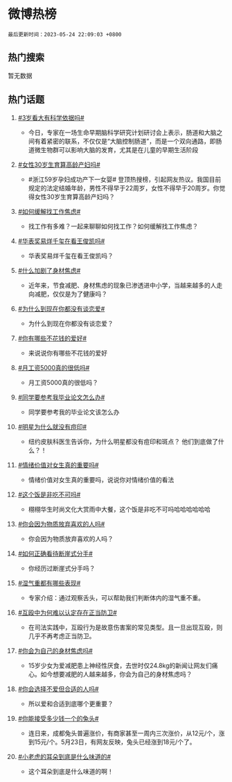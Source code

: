 # 微博热榜

`最后更新时间：2023-05-24 22:09:03 +0800`

## 热门搜索

暂无数据

## 热门话题

1. [#3岁看大有科学依据吗#](https://m.weibo.cn/search?containerid=231522type%3D1%26t%3D10%26q%3D%233%E5%B2%81%E7%9C%8B%E5%A4%A7%E6%9C%89%E7%A7%91%E5%AD%A6%E4%BE%9D%E6%8D%AE%E5%90%97%23&stream_entry_id=128&isnewpage=1&extparam=seat%3D1%26c_type%3D128%26dgr%3D0%26pos%3D1-0-0%26lcate%3D5004%26unitid%3D1684919571063%26cate%3D5004%26display_time%3D1684937343%26pre_seqid%3D16849373436480201008&luicode=10000011&lfid=231648_-_4)
    - 今日，专家在一场生命早期脑科学研究计划研讨会上表示，肠道和大脑之间有着紧密的联系，不仅仅是“大脑控制肠道”，而是一个双向通路，即肠道微生物群可以影响大脑的发育，尤其是在儿童的早期生活阶段

1. [#女性30岁生育算高龄产妇吗#](https://m.weibo.cn/search?containerid=231522type%3D1%26t%3D10%26q%3D%23%E5%A5%B3%E6%80%A730%E5%B2%81%E7%94%9F%E8%82%B2%E7%AE%97%E9%AB%98%E9%BE%84%E4%BA%A7%E5%A6%87%E5%90%97%23&stream_entry_id=128&isnewpage=1&extparam=seat%3D1%26c_type%3D128%26dgr%3D0%26pos%3D1-0-1%26lcate%3D5004%26unitid%3D1684926148670%26cate%3D5004%26display_time%3D1684937343%26pre_seqid%3D16849373436480201008&luicode=10000011&lfid=231648_-_4)
    - #浙江59岁孕妇成功产下一女婴# 登顶热搜榜，引起网友热议。我国目前规定的法定结婚年龄，男性不得早于22周岁，女性不得早于20周岁。你觉得女性30岁生育算高龄产妇吗？

1. [#如何缓解找工作焦虑#](https://m.weibo.cn/search?containerid=231522type%3D1%26t%3D10%26q%3D%23%E5%A6%82%E4%BD%95%E7%BC%93%E8%A7%A3%E6%89%BE%E5%B7%A5%E4%BD%9C%E7%84%A6%E8%99%91%23&stream_entry_id=128&isnewpage=1&extparam=seat%3D1%26c_type%3D128%26dgr%3D0%26pos%3D1-0-2%26lcate%3D5004%26unitid%3D1684852407681%26cate%3D5004%26display_time%3D1684937343%26pre_seqid%3D16849373436480201008&luicode=10000011&lfid=231648_-_4)
    - 找工作有多难？一起来聊聊如何找工作？如何缓解找工作焦虑？

1. [#华表奖易烊千玺在看王俊凯吗#](https://m.weibo.cn/search?containerid=231522type%3D1%26t%3D10%26q%3D%23%E5%8D%8E%E8%A1%A8%E5%A5%96%E6%98%93%E7%83%8A%E5%8D%83%E7%8E%BA%E5%9C%A8%E7%9C%8B%E7%8E%8B%E4%BF%8A%E5%87%AF%E5%90%97%23&stream_entry_id=128&isnewpage=1&extparam=seat%3D1%26c_type%3D128%26dgr%3D0%26pos%3D1-0-3%26lcate%3D5004%26unitid%3D1684927966954%26cate%3D5004%26display_time%3D1684937343%26pre_seqid%3D16849373436480201008&luicode=10000011&lfid=231648_-_4)
    - 华表奖易烊千玺在看王俊凯吗？

1. [#什么加剧了身材焦虑#](https://m.weibo.cn/search?containerid=231522type%3D1%26t%3D10%26q%3D%23%E4%BB%80%E4%B9%88%E5%8A%A0%E5%89%A7%E4%BA%86%E8%BA%AB%E6%9D%90%E7%84%A6%E8%99%91%23&stream_entry_id=128&isnewpage=1&extparam=seat%3D1%26c_type%3D128%26dgr%3D0%26pos%3D1-0-4%26lcate%3D5004%26unitid%3D1684911157690%26cate%3D5004%26display_time%3D1684937343%26pre_seqid%3D16849373436480201008&luicode=10000011&lfid=231648_-_4)
    - 近年来，节食减肥、身材焦虑的现象已渗透进中小学，当越来越多的人走向减肥，仅仅是为了健康吗？

1. [#为什么到现在你都没有谈恋爱#](https://m.weibo.cn/search?containerid=231522type%3D1%26t%3D10%26q%3D%23%E4%B8%BA%E4%BB%80%E4%B9%88%E5%88%B0%E7%8E%B0%E5%9C%A8%E4%BD%A0%E9%83%BD%E6%B2%A1%E6%9C%89%E8%B0%88%E6%81%8B%E7%88%B1%23&stream_entry_id=128&isnewpage=1&extparam=seat%3D1%26c_type%3D128%26dgr%3D0%26pos%3D1-0-5%26lcate%3D5004%26unitid%3D1684925263268%26cate%3D5004%26display_time%3D1684937343%26pre_seqid%3D16849373436480201008&luicode=10000011&lfid=231648_-_4)
    - 为什么到现在你都没有谈恋爱？

1. [#你有哪些不花钱的爱好#](https://m.weibo.cn/search?containerid=231522type%3D1%26t%3D10%26q%3D%23%E4%BD%A0%E6%9C%89%E5%93%AA%E4%BA%9B%E4%B8%8D%E8%8A%B1%E9%92%B1%E7%9A%84%E7%88%B1%E5%A5%BD%23&stream_entry_id=128&isnewpage=1&extparam=seat%3D1%26c_type%3D128%26dgr%3D0%26pos%3D1-0-6%26lcate%3D5004%26unitid%3D1684932138694%26cate%3D5004%26display_time%3D1684937343%26pre_seqid%3D16849373436480201008&luicode=10000011&lfid=231648_-_4)
    - 来说说你有哪些不花钱的爱好

1. [#月工资5000真的很低吗#](https://m.weibo.cn/search?containerid=231522type%3D1%26t%3D10%26q%3D%23%E6%9C%88%E5%B7%A5%E8%B5%845000%E7%9C%9F%E7%9A%84%E5%BE%88%E4%BD%8E%E5%90%97%23&stream_entry_id=128&isnewpage=1&extparam=seat%3D1%26c_type%3D128%26dgr%3D0%26pos%3D1-0-7%26lcate%3D5004%26unitid%3D1684936429560%26cate%3D5004%26display_time%3D1684937343%26pre_seqid%3D16849373436480201008&luicode=10000011&lfid=231648_-_4)
    - 月工资5000真的很低吗？

1. [#同学要参考我毕业论文怎么办#](https://m.weibo.cn/search?containerid=231522type%3D1%26t%3D10%26q%3D%23%E5%90%8C%E5%AD%A6%E8%A6%81%E5%8F%82%E8%80%83%E6%88%91%E6%AF%95%E4%B8%9A%E8%AE%BA%E6%96%87%E6%80%8E%E4%B9%88%E5%8A%9E%23&stream_entry_id=128&isnewpage=1&extparam=seat%3D1%26c_type%3D128%26dgr%3D0%26pos%3D1-0-8%26lcate%3D5004%26unitid%3D1684928872353%26cate%3D5004%26display_time%3D1684937343%26pre_seqid%3D16849373436480201008&luicode=10000011&lfid=231648_-_4)
    - 同学要参考我的毕业论文该怎么办

1. [#明星为什么就没有痘印#](https://m.weibo.cn/search?containerid=231522type%3D1%26t%3D10%26q%3D%23%E6%98%8E%E6%98%9F%E4%B8%BA%E4%BB%80%E4%B9%88%E5%B0%B1%E6%B2%A1%E6%9C%89%E7%97%98%E5%8D%B0%23&stream_entry_id=128&isnewpage=1&extparam=seat%3D1%26c_type%3D128%26dgr%3D0%26pos%3D1-0-9%26lcate%3D5004%26unitid%3D1684933080460%26cate%3D5004%26display_time%3D1684937343%26pre_seqid%3D16849373436480201008&luicode=10000011&lfid=231648_-_4)
    - 纽约皮肤科医生告诉你，为什么明星都没有痘印和斑点？ 他们到底做了什么？！

1. [#情绪价值对女生真的重要吗#](https://m.weibo.cn/search?containerid=231522type%3D1%26t%3D10%26q%3D%23%E6%83%85%E7%BB%AA%E4%BB%B7%E5%80%BC%E5%AF%B9%E5%A5%B3%E7%94%9F%E7%9C%9F%E7%9A%84%E9%87%8D%E8%A6%81%E5%90%97%23&stream_entry_id=128&isnewpage=1&extparam=seat%3D1%26c_type%3D128%26dgr%3D0%26pos%3D1-0-10%26lcate%3D5004%26unitid%3D1684921665213%26cate%3D5004%26display_time%3D1684937343%26pre_seqid%3D16849373436480201008&luicode=10000011&lfid=231648_-_4)
    - 情绪价值对女生真的重要吗，说说你对情绪价值的看法

1. [#这个饭是非吃不可吗#](https://m.weibo.cn/search?containerid=231522type%3D1%26t%3D10%26q%3D%23%E8%BF%99%E4%B8%AA%E9%A5%AD%E6%98%AF%E9%9D%9E%E5%90%83%E4%B8%8D%E5%8F%AF%E5%90%97%23&stream_entry_id=128&isnewpage=1&extparam=seat%3D1%26c_type%3D128%26dgr%3D0%26pos%3D1-0-11%26lcate%3D5004%26unitid%3D1684934265271%26cate%3D5004%26display_time%3D1684937343%26pre_seqid%3D16849373436480201008&luicode=10000011&lfid=231648_-_4)
    - 栩栩华生时尚文化大赏雨中大餐，这个饭是非吃不可吗哈哈哈哈哈哈

1. [#你会因为物质放弃喜欢的人吗#](https://m.weibo.cn/search?containerid=231522type%3D1%26t%3D10%26q%3D%23%E4%BD%A0%E4%BC%9A%E5%9B%A0%E4%B8%BA%E7%89%A9%E8%B4%A8%E6%94%BE%E5%BC%83%E5%96%9C%E6%AC%A2%E7%9A%84%E4%BA%BA%E5%90%97%23&stream_entry_id=128&isnewpage=1&extparam=seat%3D1%26c_type%3D128%26dgr%3D0%26pos%3D1-0-12%26lcate%3D5004%26unitid%3D1684923757664%26cate%3D5004%26display_time%3D1684937343%26pre_seqid%3D16849373436480201008&luicode=10000011&lfid=231648_-_4)
    - 你会因为物质放弃喜欢的人吗？

1. [#如何正确看待断崖式分手#](https://m.weibo.cn/search?containerid=231522type%3D1%26t%3D10%26q%3D%23%E5%A6%82%E4%BD%95%E6%AD%A3%E7%A1%AE%E7%9C%8B%E5%BE%85%E6%96%AD%E5%B4%96%E5%BC%8F%E5%88%86%E6%89%8B%23&stream_entry_id=128&isnewpage=1&extparam=seat%3D1%26c_type%3D128%26dgr%3D0%26pos%3D1-0-13%26lcate%3D5004%26unitid%3D1684770447234%26cate%3D5004%26display_time%3D1684937343%26pre_seqid%3D16849373436480201008&luicode=10000011&lfid=231648_-_4)
    - 你经历过断崖式分手吗？

1. [#湿气重都有哪些表现#](https://m.weibo.cn/search?containerid=231522type%3D1%26t%3D10%26q%3D%23%E6%B9%BF%E6%B0%94%E9%87%8D%E9%83%BD%E6%9C%89%E5%93%AA%E4%BA%9B%E8%A1%A8%E7%8E%B0%23&stream_entry_id=128&isnewpage=1&extparam=seat%3D1%26c_type%3D128%26dgr%3D0%26pos%3D1-0-14%26lcate%3D5004%26unitid%3D1684905754497%26cate%3D5004%26display_time%3D1684937343%26pre_seqid%3D16849373436480201008&luicode=10000011&lfid=231648_-_4)
    - 专家介绍：通过观察舌头，可以帮助我们判断体内的湿气重不重。

1. [#互殴中为何难以认定存在正当防卫#](https://m.weibo.cn/search?containerid=231522type%3D1%26t%3D10%26q%3D%23%E4%BA%92%E6%AE%B4%E4%B8%AD%E4%B8%BA%E4%BD%95%E9%9A%BE%E4%BB%A5%E8%AE%A4%E5%AE%9A%E5%AD%98%E5%9C%A8%E6%AD%A3%E5%BD%93%E9%98%B2%E5%8D%AB%23&stream_entry_id=128&isnewpage=1&extparam=seat%3D1%26c_type%3D128%26dgr%3D0%26pos%3D1-0-15%26lcate%3D5004%26unitid%3D1684813046086%26cate%3D5004%26display_time%3D1684937343%26pre_seqid%3D16849373436480201008&luicode=10000011&lfid=231648_-_4)
    - 在司法实践中，互殴行为是故意伤害案的常见类型。且一旦出现互殴，则几乎不再考虑正当防卫。

1. [#你会为自己的身材焦虑吗#](https://m.weibo.cn/search?containerid=231522type%3D1%26t%3D10%26q%3D%23%E4%BD%A0%E4%BC%9A%E4%B8%BA%E8%87%AA%E5%B7%B1%E7%9A%84%E8%BA%AB%E6%9D%90%E7%84%A6%E8%99%91%E5%90%97%23&stream_entry_id=128&isnewpage=1&extparam=seat%3D1%26c_type%3D128%26dgr%3D0%26pos%3D1-0-16%26lcate%3D5004%26unitid%3D1684936674725%26cate%3D5004%26display_time%3D1684937343%26pre_seqid%3D16849373436480201008&luicode=10000011&lfid=231648_-_4)
    - 15岁少女为爱减肥患上神经性厌食，去世时仅24.8kg的新闻让网友们痛心。如今想要减肥的人越来越多，你会为自己的身材焦虑吗？

1. [#你会选择不爱但合适的人吗#](https://m.weibo.cn/search?containerid=231522type%3D1%26t%3D10%26q%3D%23%E4%BD%A0%E4%BC%9A%E9%80%89%E6%8B%A9%E4%B8%8D%E7%88%B1%E4%BD%86%E5%90%88%E9%80%82%E7%9A%84%E4%BA%BA%E5%90%97%23&stream_entry_id=128&isnewpage=1&extparam=seat%3D1%26c_type%3D128%26dgr%3D0%26pos%3D1-0-17%26lcate%3D5004%26unitid%3D1684934590276%26cate%3D5004%26display_time%3D1684937343%26pre_seqid%3D16849373436480201008&luicode=10000011&lfid=231648_-_4)
    - 所以爱和合适到底哪个更重要？

1. [#你能接受多少钱一个的兔头#](https://m.weibo.cn/search?containerid=231522type%3D1%26t%3D10%26q%3D%23%E4%BD%A0%E8%83%BD%E6%8E%A5%E5%8F%97%E5%A4%9A%E5%B0%91%E9%92%B1%E4%B8%80%E4%B8%AA%E7%9A%84%E5%85%94%E5%A4%B4%23&stream_entry_id=128&isnewpage=1&extparam=seat%3D1%26c_type%3D128%26dgr%3D0%26pos%3D1-0-18%26lcate%3D5004%26unitid%3D1684932471883%26cate%3D5004%26display_time%3D1684937343%26pre_seqid%3D16849373436480201008&luicode=10000011&lfid=231648_-_4)
    - 连日来，成都兔头普遍涨价，有商家甚至一周内三次涨价，从12元/个，涨到15元/个。5月23日，有网友反映，兔头已经涨到18元/个了。

1. [#小老虎的耳朵到底是什么味道的#](https://m.weibo.cn/search?containerid=231522type%3D1%26t%3D10%26q%3D%23%E5%B0%8F%E8%80%81%E8%99%8E%E7%9A%84%E8%80%B3%E6%9C%B5%E5%88%B0%E5%BA%95%E6%98%AF%E4%BB%80%E4%B9%88%E5%91%B3%E9%81%93%E7%9A%84%23&stream_entry_id=128&isnewpage=1&extparam=seat%3D1%26c_type%3D128%26dgr%3D0%26pos%3D1-0-19%26lcate%3D5004%26unitid%3D1684927366649%26cate%3D5004%26display_time%3D1684937343%26pre_seqid%3D16849373436480201008&luicode=10000011&lfid=231648_-_4)
    - 这个耳朵到底是什么味道的啊！

